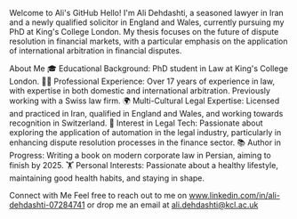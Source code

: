 Welcome to Ali's GitHub
Hello! I'm Ali Dehdashti, a seasoned lawyer in Iran and a newly qualified solicitor in England and Wales, currently pursuing my PhD at King's College London. My thesis focuses on the future of dispute resolution in financial markets, with a particular emphasis on the application of international arbitration in financial disputes.

About Me
🎓 Educational Background: PhD student in Law at King's College London.
👨‍💼 Professional Experience: Over 17 years of experience in law, with expertise in both domestic and international arbitration. Previously working with a Swiss law firm.
🌍 Multi-Cultural Legal Expertise: Licensed and practiced in Iran, qualified in England and Wales, and working towards recognition in Switzerland.
🤖 Interest in Legal Tech: Passionate about exploring the application of automation in the legal industry, particularly in enhancing dispute resolution processes in the finance sector.
📚 Author in Progress: Writing a book on modern corporate law in Persian, aiming to finish by 2025.
🏋️ Personal Interests: Passionate about a healthy lifestyle, maintaining good health habits, and staying in shape.

Connect with Me
Feel free to reach out to me on www.linkedin.com/in/ali-dehdashti-07284741 or drop me an email at ali.dehdashti@kcl.ac.uk
